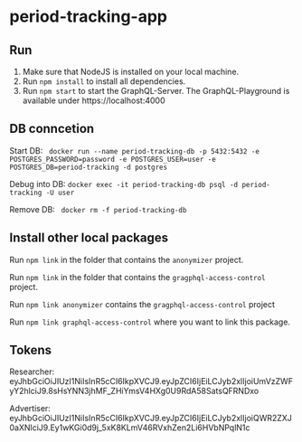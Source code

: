 # period-tracking-app

## Run
1. Make sure that NodeJS is installed on your local machine. 
2. Run `npm install` to install all dependencies.
3. Run `npm start` to start the GraphQL-Server. The GraphQL-Playground is available under https://localhost:4000 

## DB conncetion
Start DB: 
``` docker run --name period-tracking-db -p 5432:5432 -e POSTGRES_PASSWORD=password -e POSTGRES_USER=user -e POSTGRES_DB=period-tracking -d postgres```

Debug into DB: 
```docker exec -it period-tracking-db psql -d period-tracking -U user```

Remove DB:
``` docker rm -f period-tracking-db```

## Install other local packages
Run ```npm link``` in the folder that contains the ```anonymizer``` project. 

Run ```npm link``` in the folder that contains the ```gragphql-access-control``` project.

Run ```npm link anonymizer``` contains the ```gragphql-access-control``` project

Run ```npm link graphql-access-control``` where you want to link this package.

## Tokens
Researcher: eyJhbGciOiJIUzI1NiIsInR5cCI6IkpXVCJ9.eyJpZCI6IjEiLCJyb2xlIjoiUmVzZWFyY2hlciJ9.8sHsYNN3jhMF_ZHiYmsV4HXg0U9RdA58SatsQFRNDxo

Advertiser: eyJhbGciOiJIUzI1NiIsInR5cCI6IkpXVCJ9.eyJpZCI6IjEiLCJyb2xlIjoiQWR2ZXJ0aXNlciJ9.Ey1wKGi0d9j_5xK8KLmV46RVxhZen2Li6HVbNPqlN1c